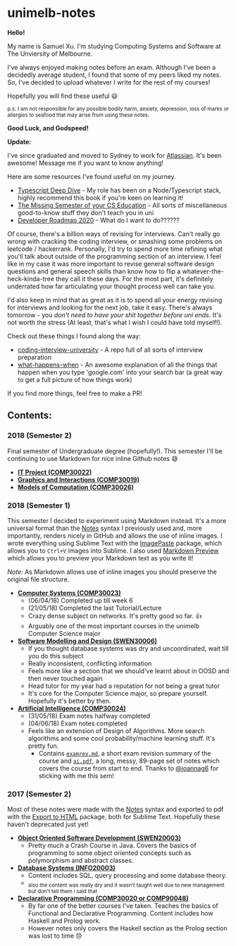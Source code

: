 # unimelb-notes

**Hello!**

My name is Samuel Xu. I'm studying Computing Systems and Software at The Unviersity of Melbourne.

I've always enjoyed making notes before an exam. Although I've been a decidedly average student, I found that some of my peers liked my notes.
So, I've decided to upload whatever I write for the rest of my courses!

Hopefully you will find these useful :smiley:

<sub>p.s. I am not responsible for any possible bodily harm, anxiety, depression, loss of marks or allergies to seafood that may arise from using these notes.</sub>

**Good Luck, and Godspeed!**

**Update:**

I've since graduated and moved to Sydney to work for [Atlassian](https://www.atlassian.com/). It's been awesome! Message me if you want to know anything! 

Here are some resources I've found useful on my journey.

- [Typescript Deep Dive](https://basarat.gitbook.io/typescript/) - My role has been on a Node/Typescript stack, highly recommend this book if you're keen on learning it!
- [The Missing Semester of your CS Education](https://missing.csail.mit.edu/) - All sorts of miscellaneous good-to-know stuff they don't teach you in uni
- [Developer Roadmap 2020](https://github.com/kamranahmedse/developer-roadmap) - What do I want to do??????

Of course, there's a billion ways of revising for interviews. Can't really go wrong with cracking the coding interview, or smashing some problems on leetcode / hackerrank. Personally, I'd try to spend more time refining what you'll talk about outside of the programming section of an interview. I feel like in my case it was more important to revise general software design questions and general speech skills than know how to flip a whatever-the-heck-kinda-tree they call it these days. For the most part, it's definitely underrated how far articulating your thought process well can take you.

I'd also keep in mind that as great as it is to spend all your energy revising for interviews and looking for the next job, take it easy. There's always tomorrow - you _don't need to have your shit together before uni ends_. It's not worth the stress (At least, that's what I wish I could have told myself!).

Check out these things I found along the way:

- [coding-interview-university](https://github.com/jwasham/coding-interview-university) - A repo full of all sorts of interview preparation
- [what-happens-when](https://github.com/alex/what-happens-when) - An awesome explanation of all the things that happen when you type 'google.com' into your search bar (a great way to get a full picture of how things work)

If you find more things, feel free to make a PR!

## Contents:

### 2018 (Semester 2)

Final semester of Undergraduate degree (hopefully!). This semester I'll be continuing to use Markdown for nice inline Github notes :smile:
- [**IT Project (COMP30022)**](COMP30022)
- [**Graphics and Interactions (COMP30019)**](COMP30019)
- [**Models of Computation (COMP30026)**](COMP30026)

### 2018 (Semester 1)

This semester I decided to experiment using Markdown instead. It's a more universal format than the [Notes](https://packagecontrol.io/packages/Notes) syntax I previously used and, more importantly, renders nicely in GitHub and allows the use of inline images. I wrote everything using Sublime Text with the [ImagePaste](https://packagecontrol.io/packages/ImagePaste) package, which allows you to `Ctrl+V` images into Sublime. I also used [Markdown Preview](https://packagecontrol.io/packages/MarkdownPreview) which allows you to preview your Markdown text as you write it!

*Note:* As Markdown allows use of inline images you should preserve the original file structure.

- [**Computer Systems (COMP30023)**](COMP30023)
	- (06/04/18) Completed up till week 6
	- (21/05/18) Completed the last Tutorial/Lecture
	- Crazy dense subject on networks. It's pretty good so far. :+1:
	- Arguably one of the most important courses in the unimelb Computer Science major
- [**Software Modelling and Design (SWEN30006)**](SWEN30006)
	- If you thought database systems was dry and uncoordinated, wait till you do this subject
	- Really inconsistent, conflicting information
	- Feels more like a section that we should've learnt about in OOSD and then never touched again
	- Head tutor for my year had a reputation for not being a great tutor
	- It's core for the Computer Science major, so prepare yourself. Hopefully it's better by then.
- [**Artificial Intelligence (COMP30024)**](COMP30024)
	- (31/05/18) Exam notes halfway completed
	- (04/06/18) Exam notes completed
	- Feels like an extension of Design of Algorithms. More search algorithms and some cool probability/machine learning stuff. It's pretty fun.
		- Contains [`examrev.md`](COMP30024/examrev.md), a short exam revision summary of the course and [`ai.pdf`](COMP30024/ai.pdf), a long, messy, 89-page set of notes which covers the course from start to end. Thanks to [@joannag6](https://github.com/joannag6) for sticking with me this sem! 

### 2017 (Semester 2)

Most of these notes were made with the [Notes](https://packagecontrol.io/packages/Notes) syntax and exported to pdf with the [Export to HTML](https://packagecontrol.io/packages/ExportHtml) package, both for Sublime Text. Hopefully these haven't deprecated just yet!
- [**Object Oriented Software Development (SWEN20003)**](SWEN20003)
	- Pretty much a Crash Course in Java. Covers the basics of programming to some object oriented concepts such as polymorphism and abstract classes.
- [**Database Systems (INFO20003)**](INFO20003)
	- Content includes SQL, query processing and some database theory. 
	- <sub>also the content was really dry and it wasn't taught well due to new management but don't tell them i said that</sub>
- [**Declarative Programming (COMP30020 or COMP90048)**](COMP30020)
	- By far one of the better courses I've taken. Teaches the basics of Functional and Declarative Programming. Content includes how Haskell and Prolog work.
	- However notes only covers the Haskell section as the Prolog section was lost to time :disappointed:


